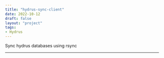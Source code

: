 ```yaml
---
title: "hydrus-sync-client"
date: 2022-10-12
draft: false
layout: "project"
tags:
- Hydrus
---
```


Sync hydrus databases using rsync

<!--more-->
---

